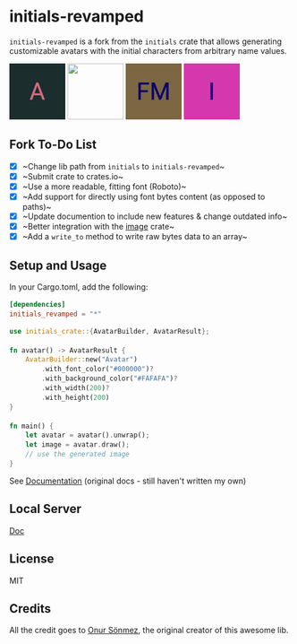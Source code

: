 # initials-revamped

`initials-revamped` is a fork from the `initials` crate that allows generating customizable avatars with the initial characters from arbitrary name values.

<p float="center">
  <img src="gen/a.jpg" width="100" height="100"/> 
  <img src="gen/ж.jpg" width="100" height="100" />
  <img src="gen/fm.jpg" width="100" height="100"/>
  <img src="gen/i.jpg" width="100" height="100"/>
</p>

## Fork To-Do List

- [x] ~Change lib path from `initials` to `initials-revamped`~
- [x] ~Submit crate to crates.io~
- [x] ~Use a more readable, fitting font (Roboto)~
- [x] ~Add support for directly using font bytes content (as opposed to paths)~
- [x] ~Update documention to include new features & change outdated info~
- [x] ~Better integration with the [image](https://crates.io/crates/image) crate~
- [x] ~Add a `write_to` method to write raw bytes data to an array~

## Setup and Usage

In your Cargo.toml, add the following:

```toml
[dependencies]
initials_revamped = "*"
```

```rust
use initials_crate::{AvatarBuilder, AvatarResult};

fn avatar() -> AvatarResult {
    AvatarBuilder::new("Avatar")
        .with_font_color("#000000")?
        .with_background_color("#FAFAFA")?
        .with_width(200)?
        .with_height(200)
}

fn main() {
    let avatar = avatar().unwrap();
    let image = avatar.draw();
    // use the generated image
}

```

See [Documentation](https://ygormartins.github.io/initials.rs) (original docs - still haven't written my own)

## Local Server

[Doc](https://github.com/ygormartins/initials-revamped.rs/blob/master/api)

## License

MIT

## Credits

All the credit goes to [Onur Sönmez](https://crates.io/users/sonmezonur), the original creator of this awesome lib.
